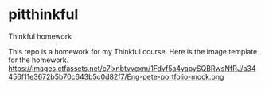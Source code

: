 # pitthinkful
Thinkful homework

This repo is a homework for my Thinkful course. 
Here is the image template for the homework. 
https://images.ctfassets.net/c7lxnbtvvcxm/1Fdvf5a4yapySQBRwsNfRJ/a34456f11e3672b5b70c643b5c0d82f7/Eng-pete-portfolio-mock.png


